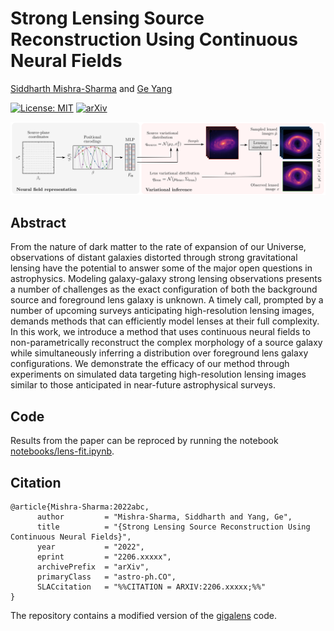 # Strong Lensing Source Reconstruction Using Continuous Neural Fields

[Siddharth Mishra-Sharma](smsharma@mit.edu) and [Ge Yang](geyang@csail.mit.edu)

[![License: MIT](https://img.shields.io/badge/License-MIT-red.svg)](https://opensource.org/licenses/MIT)
[![arXiv](https://img.shields.io/badge/arXiv-2206.xxxxx%20-green.svg)](https://arxiv.org/abs/2206.xxxxx)

![Summary of model.](paper/arXiv-v1/figures/hig.png)

## Abstract

From the nature of dark matter to the rate of expansion of our Universe, observations of distant galaxies distorted through strong gravitational lensing have the potential to answer some of the major open questions in astrophysics. Modeling galaxy-galaxy strong lensing observations presents a number of challenges as the exact configuration of both the background source and foreground lens galaxy is unknown. A timely call, prompted by a number of upcoming surveys anticipating high-resolution lensing images, demands methods that can efficiently model lenses at their full complexity. In this work, we introduce a method that uses continuous neural fields to non-parametrically reconstruct the complex morphology of a source galaxy while simultaneously inferring a distribution over foreground lens galaxy configurations. We demonstrate the efficacy of our method through experiments on simulated data targeting high-resolution lensing images similar to those anticipated in near-future astrophysical surveys. 

## Code

Results from the paper can be reproced by running the notebook [notebooks/lens-fit.ipynb](notebooks/lens-fit.ipynb).

## Citation

```
@article{Mishra-Sharma:2022abc,
      author         = "Mishra-Sharma, Siddharth and Yang, Ge",
      title          = "{Strong Lensing Source Reconstruction Using Continuous Neural Fields}",
      year           = "2022",
      eprint         = "2206.xxxxx",
      archivePrefix  = "arXiv",
      primaryClass   = "astro-ph.CO",
      SLACcitation   = "%%CITATION = ARXIV:2206.xxxxx;%%"
}
```

The repository contains a modified version of the [gigalens](https://github.com/giga-lens/gigalens) code.
